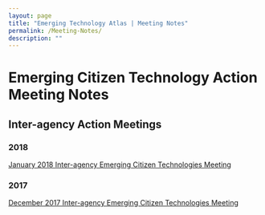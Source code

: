 ```yaml
---
layout: page
title: "Emerging Technology Atlas | Meeting Notes"
permalink: /Meeting-Notes/
description: ""
---
```

# Emerging Citizen Technology Action Meeting Notes
## Inter-agency Action Meetings
### 2018
[January 2018 Inter-agency Emerging Citizen Technologies Meeting](https://gsa.github.io/emerging-technology-atlas/2018-01-Meeting/)

### 2017
[December 2017 Inter-agency Emerging Citizen Technologies Meeting](https://gsa.github.io/emerging-technology-atlas/2017-12-Meeting/) 
